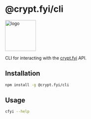 # @crypt.fyi/cli

<a href="https://crypt.fyi" target="_blank">
  <img src="https://crypt.fyi/logo-light.svg" style="width: 100px;" alt="logo" />
</a>

CLI for interacting with the [crypt.fyi](https://crypt.fyi) API.

## Installation

```bash
npm install -g @crypt.fyi/cli
```

## Usage

```bash
cfyi --help
```
